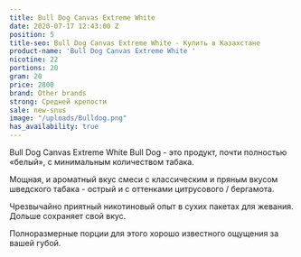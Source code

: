 ```yaml
---
title: Bull Dog Canvas Extreme White
date: 2020-07-17 12:43:00 Z
position: 5
title-seo: Bull Dog Canvas Extreme White - Купить в Казахстане
product-name: 'Bull Dog Canvas Extreme White '
nicotine: 22
portions: 20
gram: 20
price: 2800
brand: Other brands
strong: Средней крепости
sale: new-snus
image: "/uploads/Bulldog.png"
has_availability: true
---
```


Bull Dog Canvas Extreme White
Bull Dog - это продукт, почти полностью «белый», с минимальным количеством табака.

Мощная, и ароматный вкус смеси с классическим и пряным вкусом шведского табака - острый и с оттенками цитрусового / бергамота.

Чрезвычайно приятный никотиновый опыт в сухих пакетах для жевания.
Дольше сохраняет свой вкус.

Полноразмерные порции для этого хорошо известного ощущения за вашей губой.